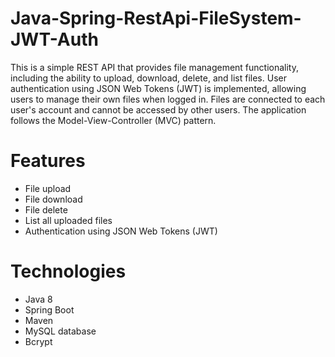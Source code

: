 # Java-Spring-RestApi-FileSystem-JWT-Auth

This is a simple REST API that provides file management functionality, including the ability to upload, download, delete, and list files. User authentication using JSON Web Tokens (JWT) is implemented, allowing users to manage their own files when logged in. Files are connected to each user's account and cannot be accessed by other users. The application follows the Model-View-Controller (MVC) pattern.

# Features
- File upload
- File download
- File delete
- List all uploaded files
- Authentication using JSON Web Tokens (JWT)
# Technologies
- Java 8
- Spring Boot
- Maven
- MySQL database
- Bcrypt
